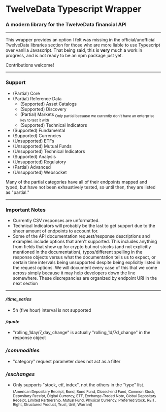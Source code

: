 # TwelveData Typescript Wrapper
### A modern library for the TwelveData financial API
---------
This wrapper provides an option I felt was missing in the official/unofficial TwelveData libraries section for those who are more liable to use Typescript over vanilla Javascript. That being said, this is **very** much a work in progress, and is not ready to be an npm package just yet.

Contributions welcome!

---
### Support
- (Partial)     Core
- (Partial)     Reference Data
  - (Supported) Asset Catalogs
  - (Supported) Discovery
  - (Partial)   Markets <sub>Only partial because we currently don't have an enterprise key to test it with</sub>
  - (Supported) Technical Indicators
- (Supported)   Fundamental 
- (Supported)   Currencies
- (Unsupported) ETFs
- (Unsupported) Mutual Funds
- (Unsupported) Technical Indicators
- (Supported)   Analysis 
- (Unsupported) Regulatory
- (Partial)     Advanced
- (Unsupported) Websocket

Many of the partial categories have all of their endpoints mapped and typed, but have not been exhaustively tested, so until then, they are listed as "partial."


---
### Important Notes
- Currently CSV responses are unformatted.
- Technical Indicators will probably be the last to get support due to the sheer amount of endpoints to account for.
- Some of the API documentation request/response descriptions and examples include options that aren't supported. This includes anything from fields that show up for crypto but not stocks (and not explicitly mentioned in the documentation), typos/different spelling in the response objects versus what the documentation tells us to expect, or certain time intervals being unsupported despite being explicitly listed in the request options.
We will document every case of this that we come across simply because it may help developers down the line somewhere. These discrepancies are organized by endpoint URI in the next section

---

#### */time_series*
- 5h (five hour) interval is not supported

#### */quote*
- "rolling_1day/7_day_change" is actually "rolling_1d/7d_change" in the response object

### */commodities*
- "category" request parameter does not act as a filter

### */exchanges*
- Only supports "stock, etf, index", not the others in the "type" list. </br><sub>(American Depositary Receipt, Bond, Bond Fund, Closed-end Fund, Common Stock, Depositary Receipt, Digital Currency, ETF, Exchange-Traded Note, Global Depositary Receipt, Limited Partnership, Mutual Fund, Physical Currency, Preferred Stock, REIT, Right, Structured Product, Trust, Unit, Warrant)</sub>
